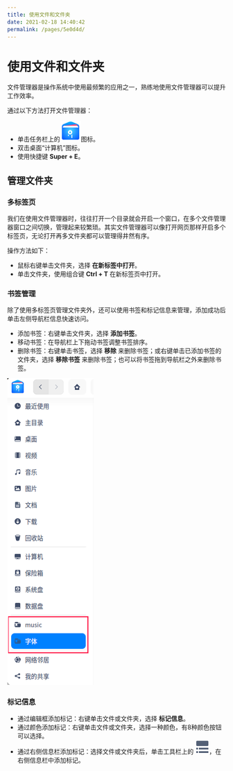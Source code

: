 ```yaml
---
title: 使用文件和文件夹
date: 2021-02-18 14:40:42
permalink: /pages/5e0d4d/
---
```

# 使用文件和文件夹

文件管理器是操作系统中使用最频繁的应用之一，熟练地使用文件管理器可以提升工作效率。

通过以下方法打开文件管理器：

- 单击任务栏上的![file](./fig/file_manager.svg)图标。
- 双击桌面“计算机”图标。
- 使用快捷键 **Super + E**。



## 管理文件夹

### 多标签页

我们在使用文件管理器时，往往打开一个目录就会开启一个窗口，在多个文件管理器窗口之间切换，管理起来较繁琐。其实文件管理器可以像打开网页那样开启多个标签页，无论打开再多文件夹都可以管理得井然有序。

操作方法如下：

- 鼠标右键单击文件夹，选择 **在新标签中打开**。
- 单击文件夹，使用组合键 **Ctrl + T** 在新标签页中打开。

### 书签管理

除了使用多标签页管理文件夹外，还可以使用书签和标记信息来管理，添加成功后单击左侧导航栏信息快速访问。

- 添加书签：右键单击文件夹，选择 **添加书签**。
- 移动书签：在导航栏上下拖动书签调整书签排序。
- 删除书签：右键单击书签，选择 **移除** 来删除书签；或右键单击已添加书签的文件夹，选择 **移除书签** 来删除书签；也可以将书签拖到导航栏之外来删除书签。

![file](./fig/book.png)

### 标记信息

- 通过编辑框添加标记：右键单击文件或文件夹，选择 **标记信息**。
- 通过颜色添加标记：右键单击文件或文件夹，选择一种颜色，有8种颜色按钮可以选择。
- 通过右侧信息栏添加标记：选择文件或文件夹后，单击工具栏上的 ![file](./fig/fileinfo.svg)，在右侧信息栏中添加标记。

